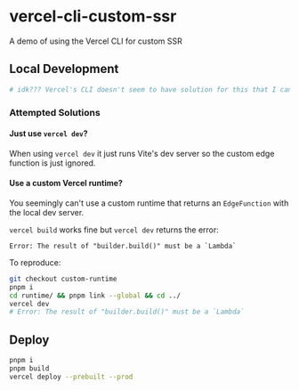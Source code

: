 # vercel-cli-custom-ssr

A demo of using the Vercel CLI for custom SSR

## Local Development

```bash
# idk??? Vercel's CLI doesn't seem to have solution for this that I can find.
```

### Attempted Solutions

#### Just use `vercel dev`?

When using `vercel dev` it just runs Vite's dev server so the custom edge function is just ignored.

#### Use a custom Vercel runtime?

You seemingly can't use a custom runtime that returns an `EdgeFunction` with the local dev server.

`vercel build` works fine but `vercel dev` returns the error:
```
Error: The result of "builder.build()" must be a `Lambda`
```

To reproduce:

```bash
git checkout custom-runtime
pnpm i
cd runtime/ && pnpm link --global && cd ../
vercel dev
# Error: The result of "builder.build()" must be a `Lambda`
```

## Deploy

```bash
pnpm i
pnpm build
vercel deploy --prebuilt --prod
```
